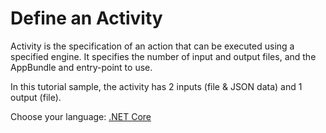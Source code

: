 # Define an Activity

Activity is the specification of an action that can be executed using a specified engine. It specifies the number of input and output files, and the AppBundle and entry-point to use.

In this tutorial sample, the activity has 2 inputs (file & JSON data) and 1 output (file).

Choose your language: [.NET Core](designautomation/activity/netcore)